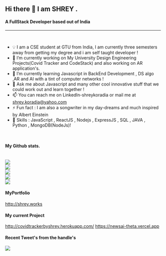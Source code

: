 ## Hi there 👋 I am SHREY . 

#### A FullStack Developer based out of India  

---
<br />

- 💡 I am a CSE student at GTU from India, I am currently three semesters away from  getting my degree and i am self taught developer !                          
- 🔭 I’m currently working on My University Design Engineering Projects(Covid Tracker and CodeStack) and also working on AR application's.
- 🌱 I’m currently learning Javascript in BackEnd Development , DS algo ,AR and AI with a tint of computer networks !
- 💬 Ask me about Javascript and many other cool innovative stuff that we could work out and learn together !
- 📫 You can reach me on LinkedIn-shreykoradia or mail me at shrey.koradia@yahoo.com
- ⚡ Fun fact :   I am also a songwriter in my day-dreams and much inspired by Albert Einstein 
- 🤹 Skills : JavaScript , ReactJS , Nodejs , ExpressJS , SQL , JAVA , Python , MongoDB(NodeJs)!  
<br />

#### My Github stats.
<br />
<img src="https://komarev.com/ghpvc/?username=shreykoradia">
<br />
<img src="https://github-readme-stats.vercel.app/api?username=shreykoradia">
<br />
<img src="http://github-readme-streak-stats.herokuapp.com?user=shreykoradia&theme=dark&hide_border=true" >
<br />
<img src="https://github-readme-stats.vercel.app/api/top-langs/?username=shreykoradia">
<br />
<img src="https://github-profile-trophy.vercel.app/?username=shreykoradia">
<br />

#### MyPortfolio
http://shrey.works


#### My current Project 
http://covidtrackerbyshrey.herokuapp.com/
https://newsai-theta.vercel.app

#### Recent Tweet's from the handle's  
<img src="https://github-readme-twitter-gazf.vercel.app/api?id=shreykoradia" />
